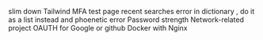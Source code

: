 slim down Tailwind
MFA test page
recent searches error in dictionary , do it as a list instead and phoenetic error
Password strength
Network-related project
OAUTH for Google or github
Docker with Nginx
